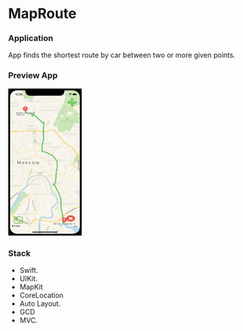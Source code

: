 # MapRoute

### Application
App finds the shortest route by car between two or more given points.

### Preview App
<img src="https://github.com/VitKhryapin/MapRoute/blob/main/Preview.png" width="150" height="300" > 

### Stack
+ Swift.
+ UIKit.
+ MapKit
+ CoreLocation
+ Auto Layout.
+ GCD
+ MVC.
